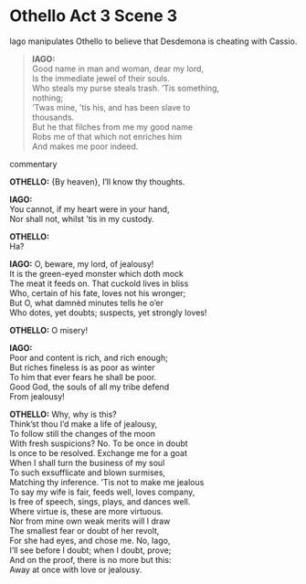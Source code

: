 # Othello Act 3 Scene 3
Iago manipulates Othello to believe that Desdemona is cheating with Cassio. 


>**IAGO:** </br>
> Good name in man and woman, dear my lord, </br>
> Is the immediate jewel of their souls.</br>
> Who steals my purse steals trash. ’Tis something,</br>
> nothing;</br>
> ’Twas mine, ’tis his, and has been slave to</br>
> thousands.</br>
> But he that filches from me my good name</br>
> Robs me of that which not enriches him</br>
> And makes me poor indeed.</br>


</p {style="border:2x dashed green; padding 5x"}

commentary </p>


**OTHELLO:**    {By heaven}, I’ll know thy thoughts. </br>


**IAGO:** </br>
You cannot, if my heart were in your hand,</br>
Nor shall not, whilst ’tis in my custody.</br>

**OTHELLO:** </br>
Ha?</br>

**IAGO:**          O, beware, my lord, of jealousy!</br>
It is the green-eyed monster which doth mock</br>
The meat it feeds on. That cuckold lives in bliss</br>
Who, certain of his fate, loves not his wronger;</br>
But O, what damnèd minutes tells he o’er</br>
Who dotes, yet doubts; suspects, yet strongly loves!</br>

**OTHELLO:**       O misery! </br>

**IAGO:** </br>
Poor and content is rich, and rich enough;</br>
But riches fineless is as poor as winter</br>
To him that ever fears he shall be poor.</br>
Good God, the souls of all my tribe defend</br>
From jealousy!</br>

**OTHELLO:**  Why, why is this?</br>
Think’st thou I’d make a life of jealousy,</br>
To follow still the changes of the moon</br>
With fresh suspicions? No. To be once in doubt</br>
Is once to be resolved. Exchange me for a goat</br>
When I shall turn the business of my soul</br>
To such exsufflicate and blown surmises,</br>
Matching thy inference. ’Tis not to make me jealous</br>
To say my wife is fair, feeds well, loves company,</br>
Is free of speech, sings, plays, and dances well.</br>
Where virtue is, these are more virtuous.</br>
Nor from mine own weak merits will I draw</br>
The smallest fear or doubt of her revolt,</br>
For she had eyes, and chose me. No, Iago,</br>
I’ll see before I doubt; when I doubt, prove;</br>
And on the proof, there is no more but this:</br>
Away at once with love or jealousy.